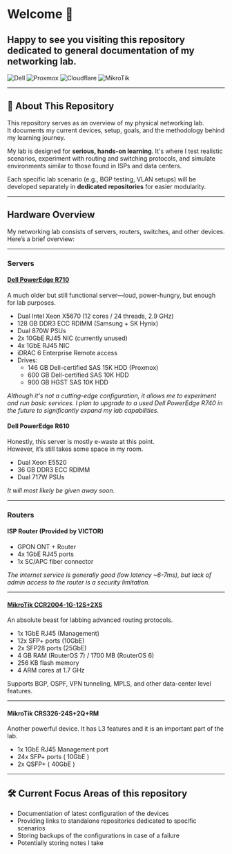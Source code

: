 # Welcome 👋
## Happy to see you visiting this repository dedicated to general documentation of my networking lab.

![Dell](https://img.shields.io/badge/dell-%230012b3?style=for-the-badge&logo=dell)
![Proxmox](https://img.shields.io/badge/proxmox-proxmox?style=for-the-badge&logo=proxmox&logoColor=%23E57000&labelColor=%232b2a33&color=%232b2a33)
![Cloudflare](https://img.shields.io/badge/Cloudflare-F38020?style=for-the-badge&logo=Cloudflare&logoColor=white)
![MikroTik](https://img.shields.io/badge/MikroTik-%23363636?style=for-the-badge&logo=Mikrotik)

---

## 🧠 About This Repository

This repository serves as an overview of my physical networking lab.  
It documents my current devices, setup, goals, and the methodology behind my learning journey.

My lab is designed for **serious, hands-on learning**. It's where I test realistic scenarios, experiment with routing and switching protocols, and simulate environments similar to those found in ISPs and data centers.

Each specific lab scenario (e.g., BGP testing, VLAN setups) will be developed separately in **dedicated repositories** for easier modularity.

---

##  Hardware Overview

My networking lab consists of servers, routers, switches, and other devices.  
Here’s a brief overview:

---

###  Servers

#### [Dell PowerEdge R710](./dell-poweredge-r710/)

A much older but still functional server—loud, power-hungry, but enough for lab purposes.

- Dual Intel Xeon X5670 (12 cores / 24 threads, 2.9 GHz)
- 128 GB DDR3 ECC RDIMM (Samsung + SK Hynix)
- Dual 870W PSUs
- 2x 10GbE RJ45 NIC (currently unused)
- 4x 1GbE RJ45 NIC
- iDRAC 6 Enterprise Remote access 
- Drives:
  - 146 GB Dell-certified SAS 15K HDD (Proxmox)
  - 600 GB Dell-certified SAS 10K HDD
  - 900 GB HGST SAS 10K HDD

 _Although it's not a cutting-edge configuration, it allows me to experiment and run basic services. I plan to upgrade to a used Dell PowerEdge R740 in the future to significantly expand my lab capabilities._

#### Dell PowerEdge R610

Honestly, this server is mostly e-waste at this point.  
However, it’s still takes some space in my room.

- Dual Xeon E5520
- 36 GB DDR3 ECC RDIMM
- Dual 717W PSUs

 _It will most likely be given away soon._

---

###  Routers

#### ISP Router (Provided by VICTOR)

- GPON ONT + Router
- 4x 1GbE RJ45 ports
- 1x SC/APC fiber connector

 _The internet service is generally good (low latency ~6-7ms), but lack of admin access to the router is a security limitation._

---

#### [MikroTik CCR2004-1G-12S+2XS](./ccr2004-1g-12s+2xs/)

An absolute beast for labbing advanced routing protocols.

- 1x 1GbE RJ45 (Management)
- 12x SFP+ ports (10GbE)
- 2x SFP28 ports (25GbE)
- 4 GB RAM (RouterOS 7) / 1700 MB (RouterOS 6)
- 256 KB flash memory
- 4 ARM cores at 1.7 GHz

Supports BGP, OSPF, VPN tunneling, MPLS, and other data-center level features.

---

#### MikroTik CRS326-24S+2Q+RM

Another powerful device. It has L3 features and it is an important part of the lab.

- 1x 1GbE RJ45 Management port
- 24x SFP+ ports ( 10GbE )
- 2x QSFP+ ( 40GbE )

---

## 🛠️ Current Focus Areas of this repository

- Documentiation of latest configuration of the devices
- Providing links to standalone repositories dedicated to specific scenarios
- Storing backups of the configurations in case of a failure
- Potentially storing notes I take